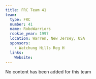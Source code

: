 ```yaml
---
title: FRC Team 41
team:
  type: FRC
  number: 41
  name: RoboWarriors
  rookie_year: 1997
  location: Warren, New Jersey, USA
  sponsors:
    - Watchung Hills Reg H
  links:
    Website: 
---
```

No content has been added for this team